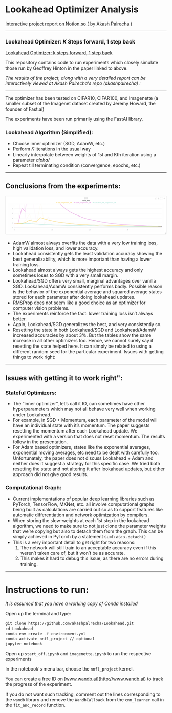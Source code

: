 # Lookahead Optimizer Analysis

[Interactive project report on Notion.so ( by Akash Palrecha ) ](https://www.notion.so/akashpalrecha/Lookahead-Optimizer-Project-913e45b63e9a4528bee56a588e477f9f)


---

### Lookahead Optimizer: *K* Steps forward, 1 step back

[Lookahead Optimizer: k steps forward, 1 step back](https://arxiv.org/abs/1907.08610)

This repository contains code to run experiments which closely simulate those run by Geoffrey Hinton in the paper linked to above. 

*The results of the project, along with a very detailed report can be interactively viewed at Akash Palrecha's repo (akashpalrecha)  :* 

---

The optimizer has been tested on CIFAR10, CIFAR100, and Imagenette (a smaller subset of the Imagenet dataset created by Jeremy Howard, the founder of Fast.ai)

The experiments have been run primarily using the FastAI library.

### Lookahead Algorithm (Simplified):

- Choose inner optimizer (SGD, AdamW, etc.)
- Perform *K* iterations in the usual way
- Linearly interpolate between weights of 1st and Kth iteration using a parameter *alpha/*
- Repeat till terminating condition (convergence, epochs, etc.)

---

## Conclusions from the experiments:

![Valid Loss for imagenette](/imagenette_valid_loss.png)

- AdamW almost always overfits the data with a very low training loss, high validation loss, and lower accuracy.
- Lookahead consistently gets the least validation accuracy showing the best generalizability, which is more important than having a lower training loss.
- Lookahead almost always gets the highest accuracy and only sometimes loses to SGD with a very small margin.
- Lookahead/SGD offers very small, marginal advantages over vanilla SGD. Lookahead/AdamW consistently performs badly. Possible reason is the behavior of the exponential average and squared average states stored for each parameter after doing lookahead updates.
- RMSProp does not seem like a good choice as an optimizer for computer vision problems.
- The experiments reinforce the fact: lower training loss isn’t always better.
- Again, Lookahead/SGD generalizes the best, and very consistently so.
- Resetting the state in both Lookahead/SGD and Lookahead/AdamW increased accuracies by about 3%. But the tables show the same increase in all other optimizers too. Hence, we cannot surely say if resetting the state helped here. It can simply be related to using a different random
seed for the particular experiment. Issues with getting things to work right:

---

## Issues with getting it to work right":

### Stateful Optimizers:

- The ”inner optimizer”, let’s call it IO, can sometimes have other hyperparameters which may not all behave very well when working under Lookahead.
- For example, in SGD + Momentum, each parameter of the model will have an individual state with it’s momentum. The paper suggests resetting the momentum after each Lookahead update.
We experimented with a version that does not reset momentum. The results follow in the presentation.
- For Adam based optimizers, states like the exponential averages, exponential moving averages, etc need to be dealt with carefully too. Unfortunately, the paper does not discuss Lookahead + Adam
and neither does it suggest a strategy for this specific case. We tried both resetting the state and not altering it after lookahead updates, but either approach did not give good results.

### Computational Graph:

- Current implementations of popular deep learning libraries such as PyTorch, TensorFlow, MXNet, etc. all involve computational graphs being built as calculations are carried out so as to support
features like automatic differentiation and network optimization by compilers.
- When storing the slow-weights at each 1st step in the lookahead algorithm, we need to make sure to not just clone the parameter weights that we’re copying but also to detach them from the
graph. This can be simply achieved in PyTorch by a statement such as: `x.detach()`
- This is a very important detail to get right for two reasons:
    1. The network will still train to an acceptable accuracy even if this weren’t taken care of, but it won’t be as accurate.
    2. This makes it hard to debug this issue, as there are no errors during
    training.

---

# Instructions to run:

*It is assumed that you have a working copy of Conda installed*

Open up the terminal and type:

    git clone https://github.com/akashpalrecha/Lookahead.git
    cd Lookahead
    conda env create -f environment.yml
    conda activate nnfl_project // optional
    jupyter notebook

Open up `start_off.ipynb` and `imagenette.ipynb` to run the respective experiments

In the notebook's menu bar, choose the `nnfl_project` kernel.

You can create a free ID on [www.wandb.ai](http://www.wandb.ai) to track the progress of the experiment.

If you do not want such tracking, comment out the lines corresponding to the `wandb` library and remove the `WandbCallback` from the `cnn_learner` call in the `fit_and_record` function.
